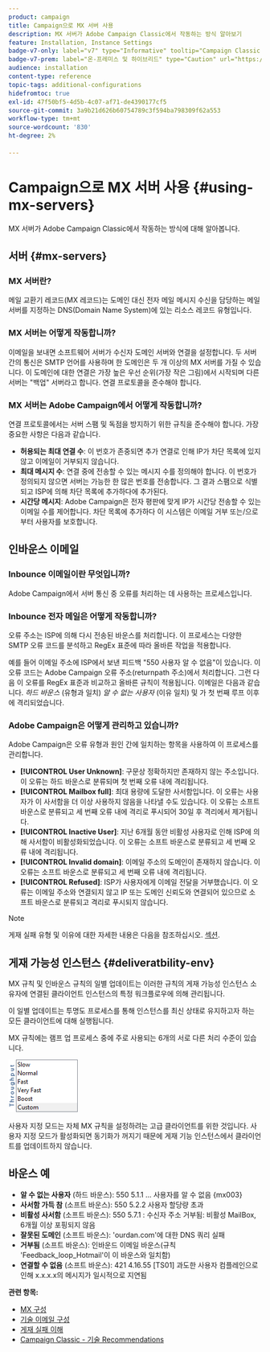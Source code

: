 ```yaml
---
product: campaign
title: Campaign으로 MX 서버 사용
description: MX 서버가 Adobe Campaign Classic에서 작동하는 방식 알아보기
feature: Installation, Instance Settings
badge-v7-only: label="v7" type="Informative" tooltip="Campaign Classic v7에만 적용"
badge-v7-prem: label="온-프레미스 및 하이브리드" type="Caution" url="https://experienceleague.adobe.com/docs/campaign-classic/using/installing-campaign-classic/architecture-and-hosting-models/hosting-models-lp/hosting-models.html?lang=ko" tooltip="온-프레미스 및 하이브리드 배포에만 적용"
audience: installation
content-type: reference
topic-tags: additional-configurations
hidefromtoc: true
exl-id: 47f50bf5-4d5b-4c07-af71-de4390177cf5
source-git-commit: 3a9b21d626b60754789c3f594ba798309f62a553
workflow-type: tm+mt
source-wordcount: '830'
ht-degree: 2%

---
```


# Campaign으로 MX 서버 사용 {#using-mx-servers}



MX 서버가 Adobe Campaign Classic에서 작동하는 방식에 대해 알아봅니다.

## 서버 {#mx-servers}

### MX 서버란?

메일 교환기 레코드(MX 레코드)는 도메인 대신 전자 메일 메시지 수신을 담당하는 메일 서버를 지정하는 DNS(Domain Name System)에 있는 리소스 레코드 유형입니다.

### MX 서버는 어떻게 작동합니까?

이메일을 보내면 소프트웨어 서버가 수신자 도메인 서버와 연결을 설정합니다. 두 서버 간의 통신은 SMTP 언어를 사용하며 한 도메인은 두 개 이상의 MX 서버를 가질 수 있습니다. 이 도메인에 대한 연결은 가장 높은 우선 순위(가장 작은 그림)에서 시작되며 다른 서버는 &quot;백업&quot; 서버라고 합니다. 연결 프로토콜을 준수해야 합니다.

### MX 서버는 Adobe Campaign에서 어떻게 작동합니까?

연결 프로토콜에서는 서버 스팸 및 독점을 방지하기 위한 규칙을 준수해야 합니다. 가장 중요한 사항은 다음과 같습니다.

* **허용되는 최대 연결 수**: 이 번호가 존중되면 추가 연결로 인해 IP가 차단 목록에 있지 않고 이메일이 거부되지 않습니다.
* **최대 메시지 수**: 연결 중에 전송할 수 있는 메시지 수를 정의해야 합니다. 이 번호가 정의되지 않으면 서버는 가능한 한 많은 번호를 전송합니다. 그 결과 스팸으로 식별되고 ISP에 의해 차단 목록에 추가하다에 추가된다.
* **시간당 메시지**: Adobe Campaign은 전자 평판에 맞게 IP가 시간당 전송할 수 있는 이메일 수를 제어합니다. 차단 목록에 추가하다 이 시스템은 이메일 거부 또는/으로부터 사용자를 보호합니다.

## 인바운스 이메일

### Inbounce 이메일이란 무엇입니까?

Adobe Campaign에서 서버 통신 중 오류를 처리하는 데 사용하는 프로세스입니다.

### Inbounce 전자 메일은 어떻게 작동합니까?

오류 주소는 ISP에 의해 다시 전송된 바운스를 처리합니다. 이 프로세스는 다양한 SMTP 오류 코드를 분석하고 RegEx 표준에 따라 올바른 작업을 적용합니다.

예를 들어 이메일 주소에 ISP에서 보낸 피드백 &quot;550 사용자 알 수 없음&quot;이 있습니다. 이 오류 코드는 Adobe Campaign 오류 주소(returnpath 주소)에서 처리합니다. 그런 다음 이 오류를 RegEx 표준과 비교하고 올바른 규칙이 적용됩니다. 이메일은 다음과 같습니다. *하드 바운스* (유형과 일치) *알 수 없는 사용자* (이유 일치) 및 가 첫 번째 루프 이후에 격리되었습니다.

### Adobe Campaign은 어떻게 관리하고 있습니까?

Adobe Campaign은 오류 유형과 원인 간에 일치하는 항목을 사용하여 이 프로세스를 관리합니다.

* **[!UICONTROL User Unknown]**: 구문상 정확하지만 존재하지 않는 주소입니다. 이 오류는 하드 바운스로 분류되며 첫 번째 오류 내에 격리됩니다.
* **[!UICONTROL Mailbox full]**: 최대 용량에 도달한 사서함입니다. 이 오류는 사용자가 이 사서함을 더 이상 사용하지 않음을 나타낼 수도 있습니다. 이 오류는 소프트 바운스로 분류되고 세 번째 오류 내에 격리로 푸시되어 30일 후 격리에서 제거됩니다.
* **[!UICONTROL Inactive User]**: 지난 6개월 동안 비활성 사용자로 인해 ISP에 의해 사서함이 비활성화되었습니다. 이 오류는 소프트 바운스로 분류되고 세 번째 오류 내에 격리됩니다.
* **[!UICONTROL Invalid domain]**: 이메일 주소의 도메인이 존재하지 않습니다. 이 오류는 소프트 바운스로 분류되고 세 번째 오류 내에 격리됩니다.
* **[!UICONTROL Refused]**: ISP가 사용자에게 이메일 전달을 거부했습니다. 이 오류는 이메일 주소와 연결되지 않고 IP 또는 도메인 신뢰도와 연결되어 있으므로 소프트 바운스로 분류되고 격리로 푸시되지 않습니다.

>[!NOTE]
>
>게재 실패 유형 및 이유에 대한 자세한 내용은 다음을 참조하십시오. [섹션](../../delivery/using/understanding-delivery-failures.md#delivery-failure-types-and-reasons).

## 게재 가능성 인스턴스 {#deliveratbility-env}

MX 규칙 및 인바운스 규칙의 일별 업데이트는 이러한 규칙의 게재 가능성 인스턴스 소유자에 연결된 클라이언트 인스턴스의 특정 워크플로우에 의해 관리됩니다.

이 일별 업데이트는 투명도 프로세스를 통해 인스턴스를 최신 상태로 유지하고자 하는 모든 클라이언트에 대해 실행됩니다.

MX 규칙에는 램프 업 프로세스 중에 주로 사용되는 6개의 서로 다른 처리 수준이 있습니다.

![](assets/mx-rules-throughput.png)

사용자 지정 모드는 자체 MX 규칙을 설정하려는 고급 클라이언트를 위한 것입니다. 사용자 지정 모드가 활성화되면 동기화가 꺼지기 때문에 게재 기능 인스턴스에서 클라이언트를 업데이트하지 않습니다.

## 바운스 예

* **알 수 없는 사용자** (하드 바운스): 550 5.1.1 ... 사용자를 알 수 없음 {mx003}
* **사서함 가득 참** (소프트 바운스): 550 5.2.2 사용자 할당량 초과
* **비활성 사서함** (소프트 바운스): 550 5.7.1 : 수신자 주소 거부됨: 비활성 MailBox, 6개월 이상 포핑되지 않음
* **잘못된 도메인** (소프트 바운스): &#39;ourdan.com&#39;에 대한 DNS 쿼리 실패
* **거부됨** (소프트 바운스): 인바운드 이메일 바운스(규칙 &#39;Feedback_loop_Hotmail&#39;이 이 바운스와 일치함)
* **연결할 수 없음** (소프트 바운스): 421 4.16.55 [TS01] 과도한 사용자 컴플레인으로 인해 x.x.x.x의 메시지가 일시적으로 지연됨

**관련 항목:**
* [MX 구성](../../installation/using/email-deliverability.md#mx-configuration)
* [기술 이메일 구성](../../installation/using/email-deliverability.md)
* [게재 실패 이해](../../delivery/using/understanding-delivery-failures.md)
* [Campaign Classic - 기술 Recommendations](https://experienceleague.adobe.com/docs/deliverability-learn/deliverability-best-practice-guide/additional-resources/campaign/acc-technical-recommendations.html)
